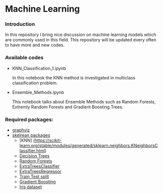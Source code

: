 # Machine Learning

### Introduction
In this repository I bring nice discussion on machine learning models which are commonly used in this field. This repository will be updated every often to have more and new codes. 

### Available codes
* KNN_Classification_1.ipynb

  In this notebook the KNN method is investigated in multiclass classification problem.

* Ensemble_Methods.ipynb

  This notebook talks about Ensemble Methods such as Random Forests, Extremly Random Forests and Gradient Boosting Trees.
  
### Required packages:
* [graphviz](https://pypi.org/project/graphviz/)
* [skelrean packages](https://scikit-learn.org/stable/index.html)
  * [KNN] (https://scikit-learn.org/stable/modules/generated/sklearn.neighbors.KNeighborsClassifier.html)
  * [Decision Trees](https://scikit-learn.org/stable/modules/tree.html)
  * [Random Forests](https://scikit-learn.org/stable/modules/generated/sklearn.ensemble.RandomForestClassifier.html)
  * [ExtraTreesClassifier](https://scikit-learn.org/stable/modules/generated/sklearn.ensemble.ExtraTreesClassifier.html#sklearn.ensemble.ExtraTreesClassifier) 
  * [ExtraTreesRegressor](https://scikit-learn.org/stable/modules/generated/sklearn.ensemble.ExtraTreesRegressor.html#sklearn.ensemble.ExtraTreesRegressor)
  * [Train Test split](https://scikit-learn.org/stable/modules/generated/sklearn.model_selection.train_test_split.html)
  * [Gradient Boosting](https://scikit-learn.org/stable/modules/ensemble.html#gradient-boosting)
  * [Iris dataset](https://scikit-learn.org/stable/modules/generated/sklearn.datasets.load_iris.html)
